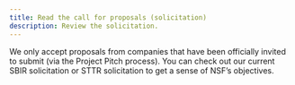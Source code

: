 ```yaml
---
title: Read the call for proposals (solicitation)
description: Review the solicitation.
---
```


We only accept proposals from companies that have been officially invited to submit (via the Project Pitch process). You can check out our current SBIR solicitation or STTR solicitation to get a sense of NSF’s objectives.
